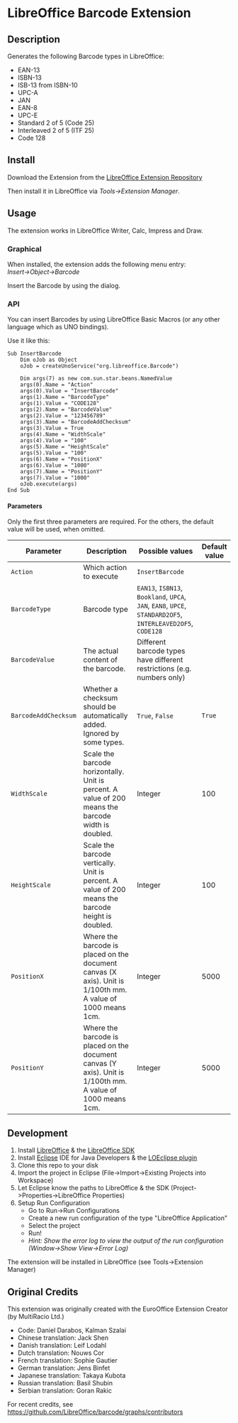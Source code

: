 # LibreOffice Barcode Extension

## Description

Generates the following Barcode types in LibreOffice:
* EAN-13
* ISBN-13
* ISB-13 from ISBN-10
* UPC-A
* JAN
* EAN-8
* UPC-E
* Standard 2 of 5 (Code 25)
* Interleaved 2 of 5 (ITF 25)
* Code 128

## Install

Download the Extension from the [LibreOffice Extension Repository](https://extensions.libreoffice.org/en/extensions/show/1046)

Then install it in LibreOffice via *Tools→Extension Manager*.

## Usage

The extension works in LibreOffice Writer, Calc, Impress and Draw.

### Graphical

When installed, the extension adds the following menu entry: *Insert→Object→Barcode*

Insert the Barcode by using the dialog.

### API

You can insert Barcodes by using LibreOffice Basic Macros (or any other language which as UNO bindings).

Use it like this:

```
Sub InsertBarcode
    Dim oJob as Object
    oJob = createUnoService("org.libreoffice.Barcode")

    Dim args(7) as new com.sun.star.beans.NamedValue
    args(0).Name = "Action"
    args(0).Value = "InsertBarcode"
    args(1).Name = "BarcodeType"
    args(1).Value = "CODE128"
    args(2).Name = "BarcodeValue"
    args(2).Value = "123456789"
    args(3).Name = "BarcodeAddChecksum"
    args(3).Value = True
    args(4).Name = "WidthScale"
    args(4).Value = "100"
    args(5).Name = "HeightScale"
    args(5).Value = "100"
    args(6).Name = "PositionX"
    args(6).Value = "1000"
    args(7).Name = "PositionY"
    args(7).Value = "1000"
    oJob.execute(args)
End Sub
```

#### Parameters

Only the first three parameters are required. For the others, the default value will be used, when omitted.

Parameter | Description | Possible values | Default value
--------- | ----------- | --------------- | -------------
`Action` | Which action to execute | `InsertBarcode` |
`BarcodeType` | Barcode type | `EAN13`, `ISBN13`, `Bookland`, `UPCA`, `JAN`, `EAN8`, `UPCE`, `STANDARD2OF5`, `INTERLEAVED2OF5`, `CODE128` |
`BarcodeValue` | The actual content of the barcode. | Different barcode types have different restrictions (e.g. numbers only) |
`BarcodeAddChecksum` | Whether a checksum should be automatically added. Ignored by some types. | `True`, `False` | `True`
`WidthScale` | Scale the barcode horizontally. Unit is percent. A value of 200 means the barcode width is doubled. | Integer | 100
`HeightScale` | Scale the barcode vertically. Unit is percent. A value of 200 means the barcode height is doubled. | Integer | 100
`PositionX` | Where the barcode is placed on the document canvas (X axis). Unit is 1/100th mm. A value of 1000 means 1cm. | Integer | 5000
`PositionY` | Where the barcode is placed on the document canvas (Y axis). Unit is 1/100th mm. A value of 1000 means 1cm. | Integer | 5000

## Development

1. Install [LibreOffice](http://www.libreoffice.org/download) & the [LibreOffice SDK](http://www.libreoffice.org/download)
2. Install [Eclipse](http://www.eclipse.org/) IDE for Java Developers & the [LOEclipse plugin](https://marketplace.eclipse.org/content/loeclipse)
3. Clone this repo to your disk
4. Import the project in Eclipse (File->Import->Existing Projects into Workspace)
5. Let Eclipse know the paths to LibreOffice & the SDK (Project->Properties->LibreOffice Properties)
6. Setup Run Configuration
    * Go to Run->Run Configurations
    * Create a new run configuration of the type "LibreOffice Application"
    * Select the project
    * Run!
    * *Hint: Show the error log to view the output of the run configuration (Window->Show View->Error Log)*

The extension will be installed in LibreOffice (see Tools->Extension Manager)

## Original Credits

This extension was originally created with the EuroOffice Extension Creator (by MultiRacio Ltd.)

* Code: Daniel Darabos, Kalman Szalai
* Chinese translation: Jack Shen
* Danish translation: Leif Lodahl
* Dutch translation: Nouws Cor
* French translation: Sophie Gautier
* German translation: Jens Binfet
* Japanese translation: Takaya Kubota
* Russian translation: Basil Shubin
* Serbian translation: Goran Rakic

For recent credits, see https://github.com/LibreOffice/barcode/graphs/contributors
